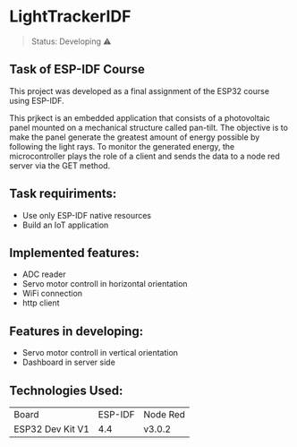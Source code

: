 # LightTrackerIDF

> Status: Developing ⚠️

## Task of ESP-IDF Course

This project was developed as a final assignment of the ESP32 course using ESP-IDF.

This prjkect is an embedded application that consists of a photovoltaic panel mounted on a mechanical structure called pan-tilt. The objective is to make the panel generate the greatest amount of energy possible by following the light rays. To monitor the generated energy, the microcontroller plays the role of a client and sends the data to a node red server via the GET method.

## Task requiriments:
* Use only ESP-IDF native resources
* Build an IoT application

## Implemented features:
+ ADC reader
+ Servo motor controll in horizontal orientation
+ WiFi connection
+ http client

## Features in developing:
+ Servo motor controll in vertical orientation
+ Dashboard in server side

## Technologies Used:
<table>
  <tr>
    <td>Board</td>
    <td>ESP-IDF</td>
    <td>Node Red</td>
  </tr>
  <tr>
    <td>ESP32 Dev Kit V1</td>
    <td>4.4</td>
    <td>v3.0.2</td>
  </tr>
</table>
